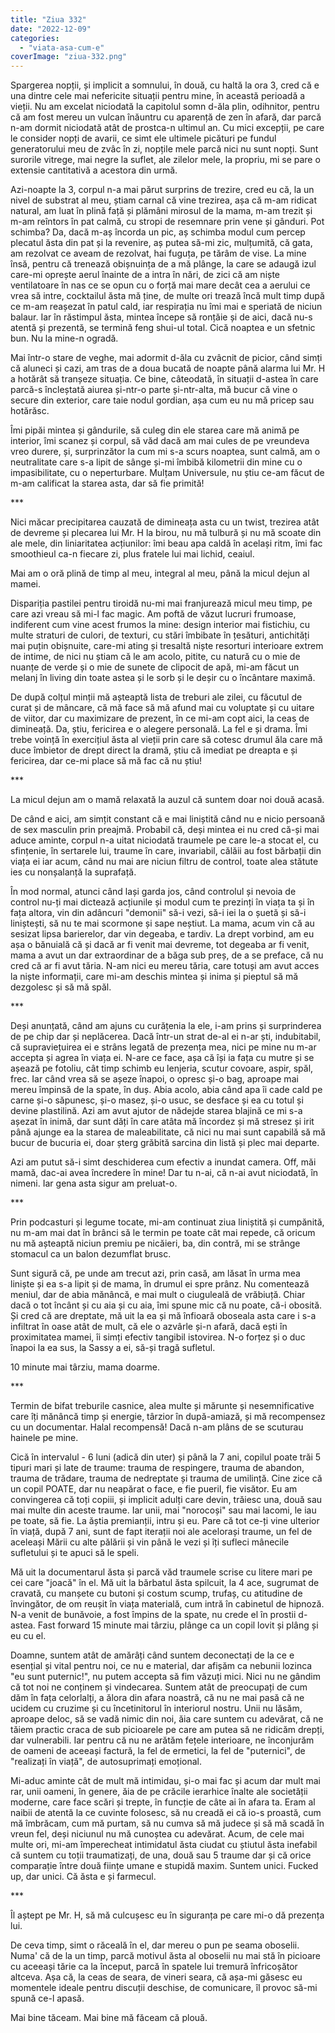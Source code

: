 ```yaml
---
title: "Ziua 332"
date: "2022-12-09"
categories: 
  - "viata-asa-cum-e"
coverImage: "ziua-332.png"
---
```


Spargerea nopții, și implicit a somnului, în două, cu haltă la ora 3, cred că e una dintre cele mai nefericite situații pentru mine, în această perioadă a vieții. Nu am excelat niciodată la capitolul somn d-ăla plin, odihnitor, pentru că am fost mereu un vulcan înăuntru cu aparență de zen în afară, dar parcă n-am dormit niciodată atât de prostca-n ultimul an. Cu mici excepții, pe care le consider nopți de avarii, ce simt ele ultimele picături pe fundul generatorului meu de zvâc în zi, nopțile mele parcă nici nu sunt nopți. Sunt surorile vitrege, mai negre la suflet, ale zilelor mele, la propriu, mi se pare o extensie cantitativă a acestora din urmă.

Azi-noapte la 3, corpul n-a mai părut surprins de trezire, cred eu că, la un nivel de substrat al meu, știam carnal că vine trezirea, așa că m-am ridicat natural, am luat în plină față și plămâni mirosul de la mama, m-am trezit și m-am reîntors în pat calmă, cu stropi de resemnare prin vene și gânduri. Pot schimba? Da, dacă m-aș încorda un pic, aș schimba modul cum percep plecatul ăsta din pat și la revenire, aș putea să-mi zic, mulțumită, că gata, am rezolvat ce aveam de rezolvat, hai fuguța, pe tărâm de vise. La mine însă, pentru că trenează obișnuința de a mă plânge, la care se adaugă izul care-mi oprește aerul înainte de a intra în nări, de zici că am niște ventilatoare în nas ce se opun cu o forță mai mare decât cea a aerului ce vrea să intre, cocktailul ăsta mă ține, de multe ori trează încă mult timp după ce m-am reașezat în patul cald, iar respirația nu îmi mai e speriată de niciun balaur. Iar în răstimpul ăsta, mintea începe să ronțăie și de aici, dacă nu-s atentă și prezentă, se termină feng shui-ul total. Cică noaptea e un sfetnic bun. Nu la mine-n ogradă.

Mai într-o stare de veghe, mai adormit d-ăla cu zvâcnit de picior, când simți că aluneci și cazi, am tras de a doua bucată de noapte până alarma lui Mr. H a hotărât să tranșeze situația. Ce bine, câteodată, în situații d-astea în care parcă-s încleștată aiurea și-ntr-o parte și-ntr-alta, mă bucur că vine o secure din exterior, care taie nodul gordian, așa cum eu nu mă pricep sau hotărăsc.

Îmi pipăi mintea și gândurile, să culeg din ele starea care mă animă pe interior, îmi scanez și corpul, să văd dacă am mai cules de pe vreundeva vreo durere, și, surprinzător la cum mi s-a scurs noaptea, sunt calmă, am o neutralitate care s-a lipit de sânge și-mi îmbibă kilometrii din mine cu o impasibilitate, cu o neperturbare. Mulțam Universule, nu știu ce-am făcut de m-am calificat la starea asta, dar să fie primită!

\*\*\*

Nici măcar precipitarea cauzată de dimineața asta cu un twist, trezirea atât de devreme și plecarea lui Mr. H la birou, nu mă tulbură și nu mă scoate din ale mele, din liniaritatea acțiunilor: îmi beau apa caldă în același ritm, îmi fac smoothieul ca-n fiecare zi, plus fratele lui mai lichid, ceaiul.

Mai am o oră plină de timp al meu, integral al meu, până la micul dejun al mamei.

Dispariția pastilei pentru tiroidă nu-mi mai franjurează micul meu timp, pe care azi vreau să mi-l fac magic. Am poftă de văzut lucruri frumoase, indiferent cum vine acest frumos la mine: design interior mai fistichiu, cu multe straturi de culori, de texturi, cu stări îmbibate în țesături, antichități mai puțin obișnuite, care-mi ating și tresaltă niște resorturi interioare extrem de intime, de nici nu știam că le am acolo, pitite, cu natură cu o mie de nuanțe de verde și o mie de sunete de clipocit de apă, mi-am făcut un melanj în living din toate astea și le sorb și le deșir cu o încântare maximă.

De după colțul minții mă așteaptă lista de treburi ale zilei, cu făcutul de curat și de mâncare, că mă face să mă afund mai cu voluptate și cu uitare de viitor, dar cu maximizare de prezent, în ce mi-am copt aici, la ceas de dimineață. Da, știu, fericirea e o alegere personală. La fel e și drama. Îmi trebe voință în exercițiul ăsta al vieții prin care să cotesc drumul ăla care mă duce îmbietor de drept direct la dramă, știu că imediat pe dreapta e și fericirea, dar ce-mi place să mă fac că nu știu!

\*\*\*

La micul dejun am o mamă relaxată la auzul că suntem doar noi două acasă.

De când e aici, am simțit constant că e mai liniștită când nu e nicio persoană de sex masculin prin preajmă. Probabil că, deși mintea ei nu cred că-și mai aduce aminte, corpul n-a uitat niciodată traumele pe care le-a stocat el, cu sfințenie, în sertarele lui, traume în care, invariabil, călăii au fost bărbații din viața ei iar acum, când nu mai are niciun filtru de control, toate alea stătute ies cu nonșalanță la suprafață.

În mod normal, atunci când lași garda jos, când controlul și nevoia de control nu-ți mai dictează acțiunile și modul cum te prezinți în viața ta și în fața altora, vin din adâncuri "demonii" să-i vezi, să-i iei la o șuetă și să-i liniștești, să nu te mai scormone și sape neștiut. La mama, acum vin că au sesizat lipsa barierelor, dar vin degeaba, e tardiv. La drept vorbind, am eu așa o bănuială că și dacă ar fi venit mai devreme, tot degeaba ar fi venit, mama a avut un dar extraordinar de a băga sub preș, de a se preface, că nu cred că ar fi avut tăria. N-am nici eu mereu tăria, care totuși am avut acces la niște informații, care mi-am deschis mintea și inima și pieptul să mă dezgolesc și să mă spăl. 

\*\*\*

Deși anunțată, când am ajuns cu curățenia la ele, i-am prins și surprinderea de pe chip dar și neplăcerea. Dacă într-un strat de-al ei n-ar ști, indubitabil, că supraviețuirea ei e strâns legată de prezența mea, nici pe mine nu m-ar accepta și agrea în viața ei. N-are ce face, așa că își ia fața cu mutre și se așează pe fotoliu, cât timp schimb eu lenjeria, scutur covoare, aspir, spăl, frec. Iar când vrea să se așeze înapoi, o opresc și-o bag, aproape mai mereu împinsă de la spate, în duș. Abia acolo, abia când apa îi cade cald pe carne și-o săpunesc, și-o masez, și-o usuc, se desface și ea cu totul și devine plastilină. Azi am avut ajutor de nădejde starea blajină ce mi s-a așezat în inimă, dar sunt dăți în care atâta mă încordez și mă stresez și irit până ajunge ea la starea de maleabilitate, că nici nu mai sunt capabilă să mă bucur de bucuria ei, doar șterg grăbită sarcina din listă și plec mai departe. 

Azi am putut să-i simt deschiderea cum efectiv a inundat camera. Off, măi mamă, dac-ai avea încredere în mine! Dar tu n-ai, că n-ai avut niciodată, în nimeni. Iar gena asta sigur am preluat-o.

\*\*\*

Prin podcasturi și legume tocate, mi-am continuat ziua liniștită și cumpănită, nu m-am mai dat în brânci să le termin pe toate cât mai repede, că oricum nu mă așteaptă niciun premiu pe nicăieri, ba, din contră, mi se strânge stomacul ca un balon dezumflat brusc.

Sunt sigură că, pe unde am trecut azi, prin casă, am lăsat în urma mea liniște și ea s-a lipit și de mama, în drumul ei spre prânz. Nu comentează meniul, dar de abia mănâncă, e mai mult o ciuguleală de vrăbiuță. Chiar dacă o tot încânt și cu aia și cu aia, îmi spune mic că nu poate, că-i obosită. Și cred că are dreptate, mă uit la ea și mă înfioară oboseala asta care i s-a infiltrat în oase atât de mult, că ele o azvârle și-n afară, dacă ești în proximitatea mamei, îi simți efectiv tangibil istovirea. N-o forțez și o duc înapoi la ea sus, la Sassy a ei, să-și tragă sufletul. 

10 minute mai târziu, mama doarme. 

\*\*\*

Termin de bifat treburile casnice, alea multe și mărunte și nesemnificative care îți mănâncă timp și energie, târzior în după-amiază, și mă recompensez cu un documentar. Halal recompensă! Dacă n-am plâns de se scuturau hainele pe mine. 

Cică în intervalul - 6 luni (adică din uter) și până la 7 ani, copilul poate trăi 5 tipuri mari și late de traume: trauma de respingere, trauma de abandon, trauma de trădare, trauma de nedreptate și trauma de umilință. Cine zice că un copil POATE, dar nu neapărat o face, e fie pueril, fie visător. Eu am convingerea că toți copiii, și implicit adulți care devin, trăiesc una, două sau mai multe din aceste traume. Iar unii, mai "norocoși" sau mai lacomi, le iau pe toate, să fie. La ăștia premianții, intru și eu. Pare că tot ce-ți vine ulterior în viață, după 7 ani, sunt de fapt iterații noi ale acelorași traume, un fel de aceleași Mării cu alte pălării și vin până le vezi și îți sufleci mânecile sufletului și te apuci să le speli.

Mă uit la documentarul ăsta și parcă văd traumele scrise cu litere mari pe cei care "joacă" în el. Mă uit la bărbatul ăsta spilcuit, la 4 ace, sugrumat de cravată, cu manșete cu butoni și costum scump, trufaș, cu atitudine de învingător, de om reușit în viața materială, cum intră în cabinetul de hipnoză. N-a venit de bunăvoie, a fost împins de la spate, nu crede el în prostii d-astea. Fast forward 15 minute mai târziu, plânge ca un copil lovit și plâng și eu cu el. 

Doamne, suntem atât de amărâți când suntem deconectați de la ce e esențial și vital pentru noi, ce nu e material, dar afișăm ca nebunii lozinca "eu sunt puternic!", nu putem accepta să fim văzuți mici. Nici nu ne gândim că tot noi ne conținem și vindecarea. Suntem atât de preocupați de cum dăm în fața celorlalți, a ălora din afara noastră, că nu ne mai pasă că ne ucidem cu cruzime și cu încetinitorul în interiorul nostru. Unii nu lăsăm, aproape deloc, să se vadă nimic din noi, ăia care suntem cu adevărat, că ne tăiem practic craca de sub picioarele pe care am putea să ne ridicăm drepți, dar vulnerabili. Iar pentru că nu ne arătăm fețele interioare, ne înconjurăm de oameni de aceeași factură, la fel de ermetici, la fel de "puternici", de "realizați în viață", de autosuprimați emoțional. 

Mi-aduc aminte cât de mult mă intimidau, și-o mai fac și acum dar mult mai rar, unii oameni, în genere, ăia de pe crăcile ierarhice înalte ale societății moderne, care face scări și trepte, în funcție de câte ai în afara ta. Eram al naibii de atentă la ce cuvinte folosesc, să nu creadă ei că io-s proastă, cum mă îmbrăcam, cum mă purtam, să nu cumva să mă judece și să mă scadă în vreun fel, deși niciunul nu mă cunoștea cu adevărat. Acum, de cele mai multe ori, mi-am împerecheat intimidatul ăsta ciudat cu știutul ăsta inefabil că suntem cu toții traumatizați, de una, două sau 5 traume dar și că orice comparație între două ființe umane e stupidă maxim. Suntem unici. Fucked up, dar unici. Că ăsta e și farmecul.

\*\*\*

Îl aștept pe Mr. H, să mă culcușesc eu în siguranța pe care mi-o dă prezența lui.

De ceva timp, simt o răceală în el, dar mereu o pun pe seama oboselii. Numa' că de la un timp, parcă motivul ăsta al oboselii nu mai stă în picioare cu aceeași tărie ca la început, parcă în spatele lui tremură înfricoșător altceva. Așa că, la ceas de seara, de vineri seara, că așa-mi găsesc eu momentele ideale pentru discuții deschise, de comunicare, îl provoc să-mi spună ce-l apasă.

Mai bine tăceam. Mai bine mă făceam că plouă.
